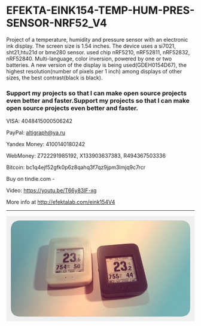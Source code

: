 # EFEKTA-EINK154-TEMP-HUM-PRES-SENSOR-NRF52_V4
Project of a temperature, humidity and pressure sensor with an electronic ink display. The screen size is 1.54 inches. The device uses a si7021, sht21,htu21d or bme280 sensor. used chip nRF5210, nRF52811, nRF52832, nRF52840. Multi-language, color inversion, powered by one or two batteries. A new version of the display is being used(GDEH0154D67), the highest resolution(number of pixels per 1 inch) among displays of other sizes, the best contrast(black is black).


### Support my projects so that I can make open source projects even better and faster.Support my projects so that I can make open source projects even better and faster.

VISA: 4048415000506242

PayPal: altigraph@ya.ru

Yandex Money: 4100140180242

WebMoney: Z722291985192, X133903637383, R494367503336

Bitcoin: bc1q4ejf52gfk0p6z8qahq3f7qz9jpm3lmjq9c7rcr

Buy on tindie.com - 

Video: https://youtu.be/T66y83lF-xg

More info at http://efektalab.com/eink154V4



---

![EFEKTA EINK102 TEMP HUM MICRO SENSOR NRF52](https://github.com/smartboxchannel/EFEKTA-EINK154-TEMP-HUM-PRES-SENSOR-NRF52_V4/blob/master/Images/001.jpg)

